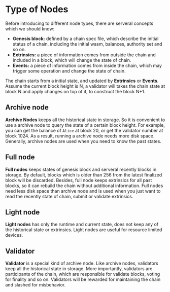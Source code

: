 # Type of Nodes
Before introducing to different node types, there are serveral concepts which we should know:
* **Genesis block:** defined by a chain spec file, which describe the initial status of a chain, including the initial wasm, balances, authority set and so on.
* **Extrinsics:** a piece of information comes from outside the chain and included in a block, which will change the state of chain.
* **Events:** a piece of information comes from inside the chain, which may trigger some operation and change the state of chain.

The chain starts from a initial state, and updated by **Extrinsics** or **Events**. Assume the current block height is N, a validator will takes the chain state at block N and apply changes on top of it, to construct the block N+1.

## Archive node
**Archive Nodes** keeps all the historical state in storage. So it is convenient to use a archive node to query the state of a certain block height. For example, you can get the balance of `Alice` at block 20, or get the validator number at block 1024. As a result, running a archive node needs more disk space. Generally, archive nodes are used when you need to know the past states.

## Full node
**Full nodes** keeps states of genesis block and serveral recently blocks in storage. By default, blocks which is older than 256 from the latest finalized block will be discarded. Besides, full node keeps extrinsics for all past blocks, so it can rebuild the chain without additional information. Full nodes need less disk space than archive node and is used when you just want to read the recently state of chain, submit or validate extrinsics.

## Light node
**Light nodes** has only the runtime and current state, does not keep any of the historical state or extrinsics. Light nodes are useful for resource limited devices.

## Validator
**Validator** is a special kind of archive node. Like archive nodes, validators keep all the historical state in storage. More importantly, validators are participants of the chain, which are responsible for validate blocks, voting for finality and so on. Validators will be rewarded for maintaining the chain and slashed for misbehavior.